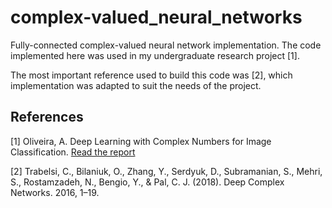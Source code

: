 # complex-valued_neural_networks

Fully-connected complex-valued neural network implementation.
The code implemented here was used in my undergraduate research project [1].

The most important reference used to build this code was [2], which implementation was adapted to suit the needs of the project. 

## References

[1] Oliveira, A. Deep Learning with Complex Numbers for Image Classification. [Read the report](https://drive.google.com/file/d/1LVz2virTB3d8TY-yVQDzCPixliaQGovG/view?usp=sharing)

[2] Trabelsi, C., Bilaniuk, O., Zhang, Y., Serdyuk, D., Subramanian, S., Mehri, S., Rostamzadeh, N., Bengio, Y., & Pal, C. J. (2018). Deep Complex Networks. 2016, 1–19.
